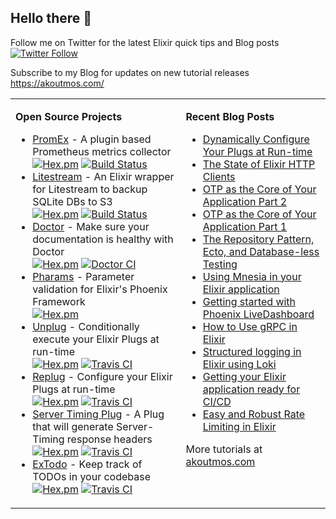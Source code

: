## Hello there 👋

Follow me on Twitter for the latest Elixir quick tips and Blog posts<br>
[![Twitter Follow](https://img.shields.io/twitter/follow/akoutmos.svg?style=social)](https://twitter.com/akoutmos)

Subscribe to my Blog for updates on new tutorial releases<br>
https://akoutmos.com/

<table><tr><td valign="top">

**Open Source Projects**

- [PromEx](https://github.com/akoutmos/prom_ex) - A plugin based Prometheus metrics collector<br>
  [![Hex.pm](https://img.shields.io/hexpm/v/prom_ex.svg)](https://hex.pm/packages/prom_ex)
  [![Build Status](https://github.com/akoutmos/prom_ex/workflows/PromEx%20CI/badge.svg)](https://github.com/akoutmos/prom_ex/actions)
- [Litestream](https://github.com/akoutmos/litestram) - An Elixir wrapper for Litestream to backup SQLite DBs to S3<br>
  [![Hex.pm](https://img.shields.io/hexpm/v/litestream.svg)](https://hex.pm/packages/litestream)
  [![Build Status](https://github.com/akoutmos/litestream/workflows/Litestream%20CI/badge.svg)](https://github.com/akoutmos/litestream/actions)
- [Doctor](https://github.com/akoutmos/doctor) - Make sure your documentation is healthy with Doctor<br>
  [![Hex.pm](https://img.shields.io/hexpm/v/doctor.svg)](https://hex.pm/packages/doctor)
  [![Doctor CI](https://img.shields.io/github/workflow/status/akoutmos/doctor/Doctor%20CI/master?label=Build%20Status)](https://github.com/akoutmos/doctor/actions)
- [Pharams](https://github.com/akoutmos/pharams) - Parameter validation for Elixir's Phoenix Framework<br>
  [![Hex.pm](https://img.shields.io/hexpm/v/pharams.svg)](https://hex.pm/packages/pharams)
- [Unplug](https://github.com/akoutmos/unplug) - Conditionally execute your Elixir Plugs at run-time<br>
  [![Hex.pm](https://img.shields.io/hexpm/v/unplug.svg)](https://hex.pm/packages/unplug)
  [![Travis CI](https://travis-ci.org/akoutmos/unplug.svg?branch=master)](https://travis-ci.org/akoutmos/unplug)
- [Replug](https://github.com/akoutmos/replug) - Configure your Elixir Plugs at run-time<br>
  [![Hex.pm](https://img.shields.io/hexpm/v/replug.svg)](https://hex.pm/packages/replug)
  [![Travis CI](https://travis-ci.org/akoutmos/replug.svg?branch=master)](https://travis-ci.org/akoutmos/replug)
- [Server Timing Plug](https://github.com/akoutmos/server_timing_plug) - A Plug that will generate Server-Timing response headers<br>
  [![Hex.pm](https://img.shields.io/hexpm/v/server_timing_plug.svg)](https://hex.pm/packages/server_timing_plug)
  [![Travis CI](https://travis-ci.org/akoutmos/server_timing_plug.svg?branch=master)](https://travis-ci.org/akoutmos/server_timing_plug)
- [ExTodo](https://github.com/akoutmos/ex_todo) - Keep track of TODOs in your codebase<br>
  [![Hex.pm](https://img.shields.io/hexpm/v/ex_todo.svg)](https://hex.pm/packages/ex_todo)
  [![Travis CI](https://travis-ci.org/akoutmos/ex_todo.svg?branch=master)](https://travis-ci.org/akoutmos/ex_todo)

</td><td valign="top">

**Recent Blog Posts**

- [Dynamically Configure Your Plugs at Run-time](https://akoutmos.com/post/plug-runtime-config/)
- [The State of Elixir HTTP Clients](https://akoutmos.com/post/elixir-http-clients/)
- [OTP as the Core of Your Application Part 2](https://akoutmos.com/post/actor-model-genserver-app-two/)
- [OTP as the Core of Your Application Part 1](https://akoutmos.com/post/actor-model-genserver-app/)
- [The Repository Pattern, Ecto, and Database-less Testing](https://akoutmos.com/post/ecto-repo-testing/)
- [Using Mnesia in your Elixir application](https://akoutmos.com/post/using-mnesia/)
- [Getting started with Phoenix LiveDashboard](https://akoutmos.com/post/phoenix_live_dashboard/)
- [How to Use gRPC in Elixir](https://akoutmos.com/post/elixir-grpc/)
- [Structured logging in Elixir using Loki](https://akoutmos.com/post/elixir-logging-loki/)
- [Getting your Elixir application ready for CI/CD](https://akoutmos.com/post/elixir-cicd/)
- [Easy and Robust Rate Limiting in Elixir](https://akoutmos.com/post/rate-limiting-with-genservers/)

More tutorials at [akoutmos.com](https://akoutmos.com)

</td></tr></table>
